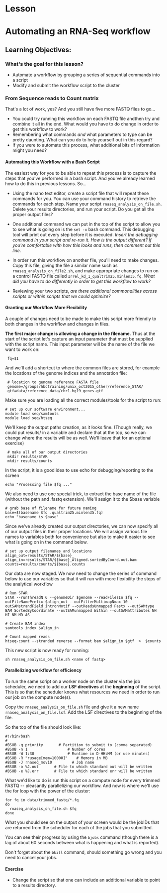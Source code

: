 # Lesson

Automating an RNA-Seq workflow
===================

Learning Objectives:
-------------------
### What's the goal for this lesson?

* Automate a workflow by grouping a series of sequential commands into a script
* Modify and submit the workflow script to the cluster


### From Sequence reads to Count matrix

That's a lot of work, yes? And you still have five more FASTQ files to go...

- You could try running this workflow on each FASTQ file andthen try and combine it all in the end. What would you have to do change
in order to get this workflow to work?
- Remembering what commands *and* what parameters to type can be pretty daunting. What can
you do to help yourself out in this regard?
- If you were to automate this process, what additional bits of information might you need?


#### Automating this Workflow with a Bash Script

The easiest way for you to be able to repeat this process is to capture the steps that
you've performed in a bash script. And you've already learned how to do this in previous
lessons. So...

- Using the nano text editor, create a script file that will repeat these commands
for you. You can use your command history to retrieve the commands for each step. Name your script `rnaseq_analysis_on_file.sh`. Delete your results 
directories, and run your script. Do you get all the proper output files?

- One additional command we can put in the top of the script to allow you to see what
is going on is the `set -x` bash command. This debugging tool will print out every
step before it is executed. _Insert the debugging command in your script and re-run it. How is the output different? If you're comfortable with how this looks and runs, then comment out this line._

- In order run this workflow on another file, you'll need to make changes. Copy this file,
giving the file a similar name such as `rnaseq_analysis_on_file2.sh`, and make appropriate changes to run on a control
FASTQ file called `Irrel_kd_1_qualtrim25.minlen35.fq`. _What did you have to do differently in order to get this workflow to work?_

- Reviewing your two scripts, *are there additional commonalities across scripts
or within scripts that we could optimize?*


#### Granting our Workflow More Flexibility

A couple of changes need to be made to make this script more friendly to both changes
in the workflow and changes in files. 

**The first major change is allowing a change in the filename.** Thus at the start of 
the script let's capture an input parameter that must be supplied with the script name.
This input parameter will be the name of the file we want to work on:

     fq=$1

And we'll add a shortcut to where the common files are stored, for example the locations of the genome indices and the annotation file:

     # location to genome reference FASTA file
     genome=/groups/hbctraining/unix_oct2015_other/reference_STAR/
     gtf=data/reference_data/chr1-hg19_genes.gtf

Make sure you are loading all the correct modules/tools for the script to run:
    
    # set up our software environment...
    module load seq/samtools
    module load seq/htseq

We'll keep the output paths creation, as it looks fine. (Though really, we could
put results/ in a variable and declare that at the top, so we can change where the
results will be as well. We'll leave that for an optional exercise)

     # make all of our output directories
     mkdir results/STAR
     mkdir results/counts


In the script, it is a good idea to use echo for debugging/reporting to the screen

    echo "Processing file $fq ..."

We also need to use one special trick, to extract the base name of the file
(without the path and .fastq extension). We'll assign it
to the $base variable

    # grab base of filename for future naming
    base=$(basename $fq .qualtrim25.minlen35.fq)
    echo "basename is $base"

Since we've already created our output directories, we can now specify all of our
output files in their proper locations. We will assign various file names to
 variables both for convenience but also to make it easier to see what 
is going on in the command below.

    # set up output filenames and locations
    align_out=results/STAR/${base}_
    align_in=results/STAR/${base}_Aligned.sortedByCoord.out.bam
    counts=results/counts/${base}.counts

Our data are now staged.  We now need to change the series of command below
to use our variables so that it will run with more flexibility the steps of the 
analytical workflow

```
# Run STAR
STAR --runThreadN 6 --genomeDir $genome --readFilesIn $fq --outFileNamePrefix $align_out --outFilterMultimapNmax 10 --outSAMstrandField intronMotif --outReadsUnmapped Fastx --outSAMtype BAM SortedByCoordinate --outSAMunmapped Within --outSAMattributes NH HI NM MD AS

# Create BAM index
samtools index $align_in

# Count mapped reads
htseq-count --stranded reverse --format bam $align_in $gtf  >  $counts

```

This new script is now ready for running:
	
	sh rnaseq_analysis_on_file.sh <name of fastq>

#### Parallelizing workflow for efficiency

To run the same script on a worker node on the cluster via the job scheduler, we need to add our **LSF directives** at the **beginning** of the script. This is so that the scheduler knows what resources we need in order to run our job on the
compute node(s). 

Copy the `rnaseq_analysis_on_file.sh` file and give it a new name `rnaseq_analysis_on_file.lsf`. Add the LSF directives to the beginning of the file.

So the top of the file should look like:

    #!/bin/bash
    #
    #BSUB -q priority		# Partition to submit to (comma separated)
    #BSUB -n 1                  # Number of cores
    #BSUB -W 1:30               # Runtime in D-HH:MM (or use minutes)
    #BSUB -R "rusage[mem=10000]"    # Memory in MB
    #BSUB -J rnaseq_mov10         # Job name
    #BSUB -o %J.out       # File to which standard out will be written
    #BSUB -e %J.err       # File to which standard err will be written


What we'd like to do is run this script on a compute node for every trimmed FASTQ -- pleasantly parallelizing our workflow. And now is where we'll use the for loop with the power of the cluster: 

    for fq in data/trimmed_fastq/*.fq
    do
      rnaseq_analysis_on_file.sh $fq
    done

What you should see on the output of your screen would be the jobIDs that are returned
from the scheduler for each of the jobs that you submitted.

You can see their progress by using the `bjobs` command (though there is a lag of
about 60 seconds between what is happening and what is reported).

Don't forget about the `bkill` command, should something go wrong and you need to
cancel your jobs.

#### Exercise
* Change the script so that one can include an additional variable to point to
 a results directory.
